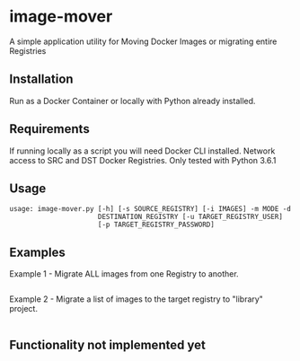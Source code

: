 # image-mover
A simple application utility for Moving Docker Images or migrating entire Registries

## Installation
Run as a Docker Container or locally with Python already installed.

## Requirements
If running locally as a script you will need Docker CLI installed.
Network access to SRC and DST Docker Registries.
Only tested with Python 3.6.1

## Usage

```
usage: image-mover.py [-h] [-s SOURCE_REGISTRY] [-i IMAGES] -m MODE -d
                      DESTINATION_REGISTRY [-u TARGET_REGISTRY_USER]
                      [-p TARGET_REGISTRY_PASSWORD]
```
## Examples

Example 1 - Migrate ALL images from one Registry to another.
```$ python3 image-mover.py -s localhost:5000 -m sync -d localhost:5001
```
Example 2 - Migrate a list of images to the target registry to "library" project.
```$ python3 image-mover.py -l nginx:latest,kafka:latest,tomcat -m sync -d harbor2.prod.domain.com/library
```


## Functionality not implemented yet



